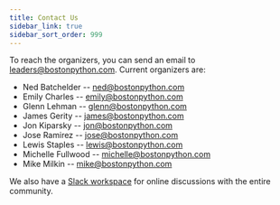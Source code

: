 ```yaml
---
title: Contact Us
sidebar_link: true
sidebar_sort_order: 999
---
```


To reach the organizers, you can send an email to <leaders@bostonpython.com>.  Current organizers are:

- Ned Batchelder -- <ned@bostonpython.com>
- Emily Charles -- <emily@bostonpython.com>
- Glenn Lehman -- <glenn@bostonpython.com>
- James Gerity -- <james@bostonpython.com>
- Jon Kiparsky -- <jon@bostonpython.com>
- Jose Ramirez -- <jose@bostonpython.com>
- Lewis Staples -- <lewis@bostonpython.com>
- Michelle Fullwood -- <michelle@bostonpython.com>
- Mike Milkin -- <mike@bostonpython.com>

We also have a [Slack workspace](slack.md) for online discussions with the entire community.
